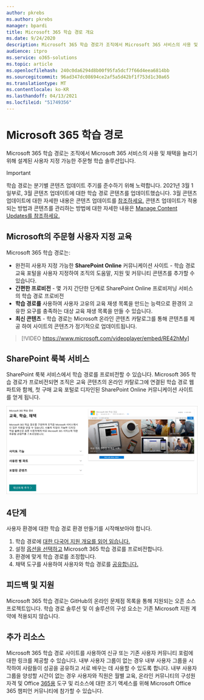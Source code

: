 ```yaml
---
author: pkrebs
ms.author: pkrebs
manager: bpardi
title: Microsoft 365 학습 경로 개요
ms.date: 9/24/2020
description: Microsoft 365 학습 경로가 조직에서 Microsoft 365 서비스의 사용 및 채택을 가속화하는 방법을 알아보습니다. 학습 경로에는 사용자 지정 SharePoint Online 웹 파트와 Microsoft 365 테넌트에 쉽게 프로비전되는 최신 SharePoint Online 통신 교육 사이트가 포함됩니다.
audience: itpro
ms.service: o365-solutions
ms.topic: article
ms.openlocfilehash: 240c0da6294d8b00f95fa5dcf7f66d4eea6814bb
ms.sourcegitcommit: 96ad347dc08694ce2af5a5d42bf1f753d1c30a65
ms.translationtype: MT
ms.contentlocale: ko-KR
ms.lasthandoff: 04/13/2021
ms.locfileid: "51749356"
---
```

# <a name="microsoft-365-learning-pathways"></a>Microsoft 365 학습 경로 
Microsoft 365 학습 경로는 조직에서 Microsoft 365 서비스의 사용 및 채택을 늘리기 위해 설계된 사용자 지정 가능한 주문형 학습 솔루션입니다.    

> [!IMPORTANT]
> 학습 경로는 분기별 콘텐츠 업데이트 주기를 준수하기 위해 노력합니다. 2021년 3월 1일부로, 3월 콘텐츠 업데이트에 대한 학습 경로 콘텐츠를 업데이트했습니다. 3월 콘텐츠 업데이트에 대한 자세한 내용은 콘텐츠 업데이트를 [참조하세요.](custom_contentupdates.md) 콘텐츠 업데이트가 적용되는 방법과 콘텐츠를 관리하는 방법에 대한 자세한 내용은 [Manage Content Updates를 참조하세요.](custom_contentupdatesmanage.md)  

## <a name="on-demand-custom-training-from-microsoft"></a>Microsoft의 주문형 사용자 지정 교육

Microsoft 365 학습 경로는:

- 완전히 사용자 지정 가능한 **SharePoint Online** 커뮤니케이션 사이트 - 학습 경로 교육 포털을 사용자 지정하여 조직의 도움말, 지원 및 커뮤니티 콘텐츠를 추가할 수 있습니다.
- **간편한 프로비전** - 몇 가지 간단한 단계로 SharePoint Online 프로비저닝 서비스의 학습 경로 프로비전
- **학습 경로를** 사용하여 사용자 고유의 교육 재생 목록을 만드는 능력으로 환경의 고유한 요구를 충족하는 대상 교육 재생 목록을 만들 수 있습니다.
- **최신 콘텐츠** - 학습 경로는 Microsoft 온라인 콘텐츠 카탈로그를 통해 콘텐츠를 제공 하여 사이트의 콘텐츠가 정기적으로 업데이트됩니다.

> [!VIDEO https://www.microsoft.com/videoplayer/embed/RE42hMy]

## <a name="sharepoint-look-book-service"></a>SharePoint 룩북 서비스
SharePoint 룩북 서비스에서 학습 경로를 프로비전할 수 있습니다. Microsoft 365 학습 경로가 프로비전되면 조직은 교육 콘텐츠의 온라인 카탈로그에 연결된 학습 경로 웹 파트와 함께, 첫 구매 교육 포털로 디자인된 SharePoint Online 커뮤니케이션 사이트를 얻게 됩니다. 

![SharePoint 책 보기 프로비저닝 페이지](media/cg-provision.png)

## <a name="4-easy-steps"></a>4단계
사용자 환경에 대한 학습 경로 환경 만들기를 시작해보아야 합니다.
1. 학습 경로에 [대한 다국어 지원 개요를 읽어 읽습니다.](custom_overview_ml.md) 
2. 설정 [옵션을 선택하고](custom_setupoptions.md) Microsoft 365 학습 경로를 프로비전합니다.  
3. 환경에 맞게 학습 경로를 조정합니다.
4. 채택 도구를 사용하여 사용자와 학습 경로를 [공유합니다.](driveadoption.md)

## <a name="feedback-and-support"></a>피드백 및 지원

Microsoft 365 학습 경로는 GitHub의 [](https://aka.ms/CustomLearningHelp) 온라인 문제점 목록을 통해 지원되는 오픈 소스 프로젝트입니다. 학습 경로 솔루션 및 이 솔루션의 구성 요소는 기존 Microsoft 지원 계약에 적용되지 않습니다.  

## <a name="additional-resources"></a>추가 리소스
Microsoft 365 학습 경로 사이트를 사용하여 신규 또는 기존 사용자 커뮤니티 포럼에 대한 링크를 제공할 수 있습니다. 내부 사용자 그룹이 없는 경우 내부 사용자 그룹을 시작하여 사람들이 성공을 공유하고 서로 배우는 데 사용할 수 있도록 합니다.  내부 사용자 그룹을 양성할 시간이 없는 경우 사용자와 직원은 월별 교육, 온라인 커뮤니티의 구성원 자격 및 Office [365용](https://aka.ms/O365Champions) 도구 및 리소스에 대한 조기 액세스를 위해 Microsoft Office 365 챔피언 커뮤니티에 참가할 수 있습니다.